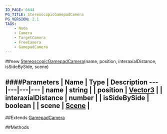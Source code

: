 ```yaml
---
ID_PAGE: 6644
PG_TITLE: StereoscopicGamepadCamera
PG_VERSION: 2.1
TAGS:
    - Node
    - Camera
    - TargetCamera
    - FreeCamera
    - GamepadCamera
---
```

##new [StereoscopicGamepadCamera](page.php?p=6644)(name, position, interaxialDistance, isSideBySide, scene)

####Parameters
 | Name | Type | Description
---|---|---|---
 | name | string | 
 | position | [Vector3](page.php?p=6751) | 
 | interaxialDistance | number | 
 | isSideBySide | boolean | 
 | scene | [Scene](page.php?p=6662) | 
---

##Extends
 [GamepadCamera](page.php?p=6641)


##Methods
